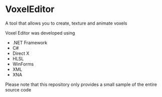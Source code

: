 VoxelEditor
===========

A tool that allows you to create, texture and animate voxels

Voxel Editor was developed using

- .NET Framework
- C#
- Direct X
- HLSL
- WinForms
- XML
- XNA

Please note that this repository only provides a small sample of the entire source code